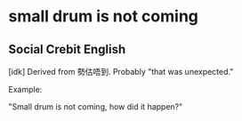 
# small drum is not coming

## Social Crebit English

[idk] Derived from 勢估唔到. Probably "that was unexpected."

Example:

"Small drum is not coming, how did it happen?"








